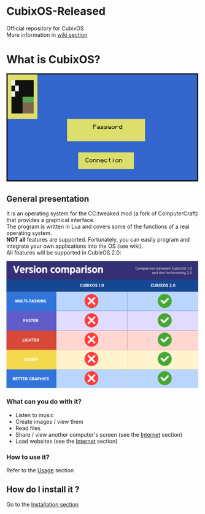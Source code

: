 # CubixOS-Released  
Official repository for CubixOS  
More information in [wiki section](https://github.com/100Sp4rk100/CubixOS-Released/wiki)

# What is CubixOS?

<img src="https://github.com/100Sp4rk100/CubixOS-Released/blob/main/Images/CubixOs.1.0.Login.png" alt="comparison between 1.0 and 2.0" width=500>

## **General presentation**  

It is an operating system for the CC:tweaked mod (a fork of ComputerCraft) that provides a graphical interface.  
The program is written in Lua and covers some of the functions of a real operating system.  
**NOT all** features are supported. Fortunately, you can easily program and integrate your own applications into the OS (see wiki).  
All features will be supported in CubixOS 2.0:

<img src="https://github.com/100Sp4rk100/CubixOS-Released/blob/main/Images/comparison1.02.0 .jpeg" alt="comparison between 1.0 and 2.0" width=500>  

### What can you do with it?  
* Listen to music  
* Create images / view them  
* Read files  
* Share / view another computer's screen (see the [Internet](https://github.com/100Sp4rk100/CubixOS-Released/wiki/Internet) section)  
* Load websites (see the [Internet](https://github.com/100Sp4rk100/CubixOS-Released/wiki/Internet) section)

### How to use it?

Refer to the [Usage](https://github.com/100Sp4rk100/CubixOS-Released/wiki/Usage) section

## **How do I install it ?**  

Go to the [Installation section](https://github.com/100Sp4rk100/CubixOS-Released/wiki/Instalation)

